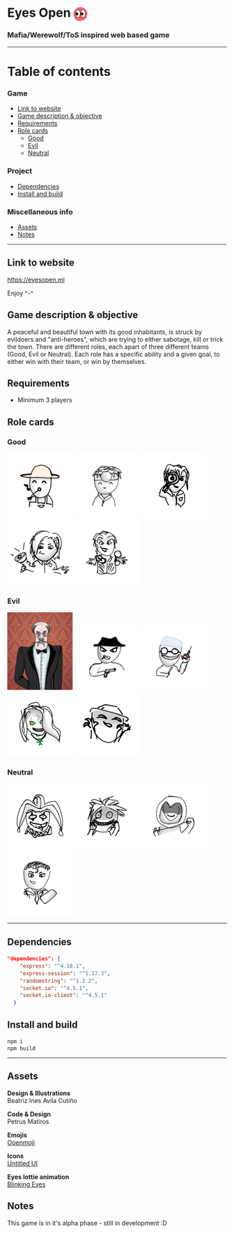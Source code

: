 # Eyes Open <img src="public/assets/icons/eyesopen.svg" alt="Eyes Open logo" width=32 style="vertical-align:middle">

### Mafia/Werewolf/ToS inspired web based game

---

# Table of contents
<!-- - [Eyes Open <img src="public/assets/icons/eyesopen.svg" alt="Eyes Open logo" width=32 style="vertical-align:middle">](#eyes-open-)
    - [Mafia/Werewolf/ToS inspired web based game](#mafiawerewolftos-inspired-web-based-game)
- [Table of contents](#table-of-contents) -->
  ### Game
  - [Link to website](#link-to-website)
  - [Game description & objective](#game-description--objective)
  - [Requirements](#requirements)
  - [Role cards](#role-cards)
    - [Good](#good)
    - [Evil](#evil)
    - [Neutral](#neutral)
  ### Project
  - [Dependencies](#dependencies)
  - [Install and build](#install-and-build)
  ### Miscellaneous info
  - [Assets](#assets)
  - [Notes](#notes)

---

## Link to website
<!-- #### TBD -->
 https://eyesopen.ml
 
 Enjoy ^-^


## Game description & objective
 A peaceful and beautiful town with its good inhabitants, is struck by evildoers and "anti-heroes", which are trying to either sabotage, kill or trick the town. There are different roles, each apart of three different teams (Good, Evil or Neutral). Each role has a specific ability and a given goal, to either win with their team, or win by themselves. 
 

## Requirements
- Minimum 3 players

## Role cards

### Good
<p>
<img src="public/assets/rolecards/Villager.jpg" alt="role-card" width=150>
<img src="public/assets/rolecards/Doctor.jpg" alt="role-card" width=150>
<img src="public/assets/rolecards/Investigator.jpg" alt="role-card" width=150>
<img src="public/assets/rolecards/Mayor.jpg" alt="role-card" width=150>
<img src="public/assets/rolecards/Trapper.jpg" alt="role-card" width=150>
</p>

### Evil
<p>
<img src="public/assets/rolecards/Godfather.jpg" alt="role-card" width=150>
<img src="public/assets/rolecards/Mafioso.jpg" alt="role-card" width=150>
<img src="public/assets/rolecards/Surgeon.jpg" alt="role-card" width=150>
<img src="public/assets/rolecards/Witch.jpg" alt="role-card" width=150>
<img src="public/assets/rolecards/Framer.jpg" alt="role-card" width=150>
</p>

### Neutral
<p>
<img src="public/assets/rolecards/Jester.jpg" alt="role-card" width=150>
<img src="public/assets/rolecards/Serial Killer.jpg" alt="role-card" width=150>
<img src="public/assets/rolecards/Executioner.jpg" alt="role-card" width=150>
<img src="public/assets/rolecards/Lawyer.jpg" alt="role-card" width=150>
</p>



<!-- <div style="display:flex; justify-content:center; align-items:center; flex-direction:column; gap:1.5rem;">
  
  <div style="display:flex; justify-content:center; align-items:center; flex-direction:row; font-size: 1.5rem; font-weight: 700">Good</div>
  <div style="display:flex; justify-content:center; align-items:center; flex-direction:row; gap:0.5rem;">
    <div style="display:flex; justify-content:center; align-items: center; flex-direction:column; width:20%; padding:1rem; border-radius:1rem; background-color:hsl(0,0%,100%); color:hsl(0,0%,0%); font-weight:500; ">
    <img src="public/assets/rolecards/Villager.jpg" alt="role-card" width=150>
    Villager
    </div>
    <div style="display:flex; justify-content:center; align-items: center; flex-direction:column; width:20%; padding:1rem; border-radius:1rem; background-color:hsl(0,0%,100%); color:hsl(0,0%,0%); font-weight:500; ">
    <img src="public/assets/rolecards/Investigator.jpg" alt="role-card" width=150>
    Investigator
    </div>
    <div style="display:flex; justify-content:center; align-items: center; flex-direction:column; width:20%; padding:1rem; border-radius:1rem; background-color:hsl(0,0%,100%); color:hsl(0,0%,0%); font-weight:500; ">
    <img src="public/assets/rolecards/Doctor.jpg" alt="role-card" width=150>
    Doctor
    </div>
    <div style="display:flex; justify-content:center; align-items: center; flex-direction:column; width:20%; padding:1rem; border-radius:1rem; background-color:hsl(0,0%,100%); color:hsl(0,0%,0%); font-weight:500; ">
    <img src="public/assets/rolecards/Mayor.jpg" alt="role-card" width=150>
    Mayor
    </div>
    <div style="display:flex; justify-content:center; align-items: center; flex-direction:column; width:20%; padding:1rem; border-radius:1rem; background-color:hsl(0,0%,100%); color:hsl(0,0%,0%); font-weight:500 ">
    <img src="public/assets/rolecards/Trapper.jpg" alt="role-card" width=150>
    Trapper
    </div>
  </div>

  <div style="display:flex; justify-content:center; align-items:center; flex-direction:row; font-size: 1.5rem; font-weight: 700">Evil</div>
  <div style="display:flex; justify-content:center; align-items:center; flex-direction:row; gap:0.5rem;">
    <div style="display:flex; justify-content:center; align-items: center; flex-direction:column; width:20%; padding:1rem; border-radius:1rem; background-color:hsl(0,0%,100%); color:hsl(0,0%,0%); font-weight:500; ">
    <img src="public/assets/rolecards/Godfather.jpg" alt="role-card" width=150>
    Godfather
    </div>
    <div style="display:flex; justify-content:center; align-items: center; flex-direction:column; width:20%; padding:1rem; border-radius:1rem; background-color:hsl(0,0%,100%); color:hsl(0,0%,0%); font-weight:500; ">
    <img src="public/assets/rolecards/Mafioso.jpg" alt="role-card" width=150>
    Mafioso
    </div>
    <div style="display:flex; justify-content:center; align-items: center; flex-direction:column; width:20%; padding:1rem; border-radius:1rem; background-color:hsl(0,0%,100%); color:hsl(0,0%,0%); font-weight:500; ">
    <img src="public/assets/rolecards/Surgeon.jpg" alt="role-card" width=150>
    Surgeon
    </div>
    <div style="display:flex; justify-content:center; align-items: center; flex-direction:column; width:20%; padding:1rem; border-radius:1rem; background-color:hsl(0,0%,100%); color:hsl(0,0%,0%); font-weight:500; ">
    <img src="public/assets/rolecards/Witch.jpg" alt="role-card" width=150>
    Witch
    </div>
    <div style="display:flex; justify-content:center; align-items: center; flex-direction:column; width:20%; padding:1rem; border-radius:1rem; background-color:hsl(0,0%,100%); color:hsl(0,0%,0%); font-weight:500; ">
    <img src="public/assets/rolecards/Framer.jpg" alt="role-card" width=150>
    Framer
    </div>
  </div>
  <div style="display:flex; justify-content:center; align-items:center; flex-direction:row; font-size: 1.5rem; font-weight: 700">Neutral</div>
  <div style="display:flex; justify-content:center; align-items:center; flex-direction:row; gap:0.5rem;">
    <div style="display:flex; justify-content:center; align-items: center; flex-direction:column; width:20%; padding:1rem; border-radius:1rem; background-color:hsl(0,0%,100%); color:hsl(0,0%,0%); font-weight:500; ">
    <img src="public/assets/rolecards/Jester.jpg" alt="role-card" width=150>
    Jester
    </div>
    <div style="display:flex; justify-content:center; align-items: center; flex-direction:column; width:20%; padding:1rem; border-radius:1rem; background-color:hsl(0,0%,100%); color:hsl(0,0%,0%); font-weight:500; ">
    <img src="public/assets/rolecards/Serial Killer.jpg" alt="role-card" width=150>
    Serial Killer
    </div>
    <div style="display:flex; justify-content:center; align-items: center; flex-direction:column; width:20%; padding:1rem; border-radius:1rem; background-color:hsl(0,0%,100%); color:hsl(0,0%,0%); font-weight:500; ">
    <img src="public/assets/rolecards/Executioner.jpg" alt="role-card" width=150>
    Executioner
    </div>
    <div style="display:flex; justify-content:center; align-items: center; flex-direction:column; width:20%; padding:1rem; border-radius:1rem; background-color:hsl(0,0%,100%); color:hsl(0,0%,0%); font-weight:500; ">
    <img src="public/assets/rolecards/Lawyer.jpg" alt="role-card" width=150>
    Lawyer
    </div>
  </div>
</div> -->





---
## Dependencies
```json
"dependencies": {
    "express": "^4.18.1",
    "express-session": "^1.17.3",
    "randomstring": "^1.2.2",
    "socket.io": "^4.5.1",
    "socket.io-client": "^4.5.1"
  }
```

## Install and build

```
npm i
npm build
```
---

## Assets


**Design & Illustrations** <br> Beatriz Ines Avila Cutiño

**Code & Design** <br> Petrus Matiros

**Emojis** <br> <a href="https://openmoji.org/library/" target="_blank">Openmoji</a>

**Icons** <br> <a href="https://www.untitledui.com/icons" target="_blank">Untitled UI</a>

**Eyes lottie animation** <br> <a href="https://lottiefiles.com/51493-blinking-eyes" target="_blank">Blinking Eyes</a>

## Notes

This game is in it's alpha phase - still in development :D


